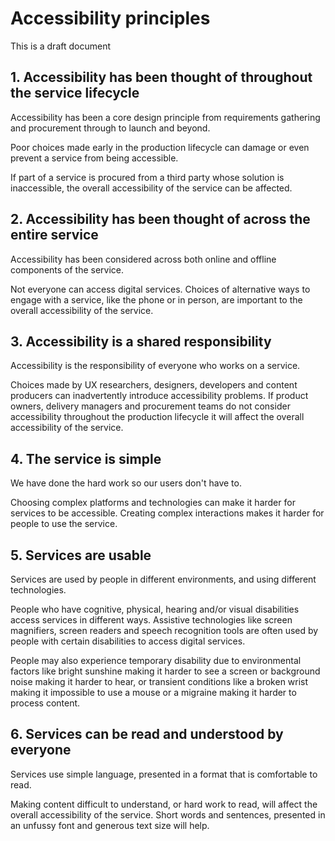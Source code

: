 # Accessibility principles

This is a draft document

## 1. Accessibility has been thought of throughout the service lifecycle

Accessibility has been a core design principle from requirements gathering and procurement through to launch and beyond.

Poor choices made early in the production lifecycle can damage or even prevent a service from being accessible.

If part of a service is procured from a third party whose solution is inaccessible, the overall accessibility of the service can be affected.

## 2. Accessibility has been thought of across the entire service

Accessibility has been considered across both online and offline components of the service.

Not everyone can access digital services. Choices of alternative ways to engage with a service, like the phone or in person, are important to the overall accessibility of the service.

## 3. Accessibility is a shared responsibility

Accessibility is the responsibility of everyone who works on a service.

Choices made by UX researchers, designers, developers and content producers can inadvertently introduce accessibility problems. If product owners, delivery managers and procurement teams do not consider accessibility throughout the production lifecycle it will affect the overall accessibility of the service.

## 4. The service is simple

We have done the hard work so our users don't have to.

Choosing complex platforms and technologies can make it harder for services to be accessible. Creating complex interactions makes it harder for people to use the service.

## 5. Services are usable

Services are used by people in different environments, and using different technologies.

People who have cognitive, physical, hearing and/or visual disabilities access services in different ways. Assistive technologies like screen magnifiers, screen readers and speech recognition tools are often used by people with certain disabilities to access digital services.

People may also experience temporary disability due to environmental factors like bright sunshine making it harder to see a screen or background noise making it harder to hear, or transient conditions like a broken wrist making it impossible to use a mouse or a migraine making it harder to process content.

## 6. Services can be read and understood by everyone

Services use simple language, presented in a format that is comfortable to read.

Making content difficult to understand, or hard work to read, will affect the overall accessibility of the service. Short words and sentences, presented in an unfussy font and generous text size will help.


